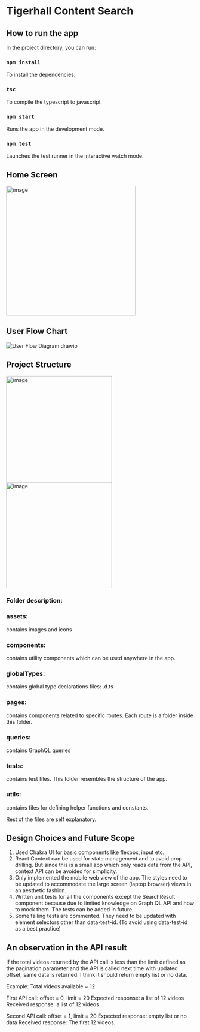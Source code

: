 # Tigerhall Content Search

## How to run the app

In the project directory, you can run:

### `npm install`

To install the dependencies.

### `tsc`

To compile the typescript to javascript

### `npm start`

Runs the app in the development mode.

### `npm test`

Launches the test runner in the interactive watch mode.

## Home Screen
<img width="346" alt="image" src="https://github.com/Sanjalee22/tigerhall-content/assets/34329090/9f75f464-8a07-4410-96e6-4f6194a04f20">

## User Flow Chart
![User Flow Diagram drawio](https://github.com/Sanjalee22/tigerhall-content/assets/34329090/31ffcb20-45a3-4286-a5ad-9194f785d3da)

## Project Structure
<img width="283" alt="image" src="https://github.com/Sanjalee22/tigerhall-content/assets/34329090/ccfabb97-5187-4445-9ce5-81cffd6d3275">

<img width="283" alt="image" src="https://github.com/Sanjalee22/tigerhall-content/assets/34329090/73bf1d6c-951e-49b3-b148-0bec6b478567">


### Folder description:
### assets: 
contains images and icons
### components: 
contains utility components which can be used anywhere in the app.
### globalTypes: 
contains global type declarations files: .d.ts
### pages: 
contains components related to specific routes. Each route is a folder inside this folder.
### queries: 
contains GraphQL queries
### tests: 
contains test files. This folder resembles the structure of the app.
### utils: 
contains files for defining helper functions and constants.

Rest of the files are self explanatory.

## Design Choices and Future Scope
1. Used Chakra UI for basic components like flexbox, input etc.
2. React Context can be used for state management and to avoid prop drilling. But since this is a small app which only reads data from the API, context API can be avoided for simplicity.
3. Only implemented the mobile web view of the app. The styles need to be updated to accommodate the large screen (laptop browser) views in an aesthetic fashion.
4. Written unit tests for all the components except the SearchResult component because due to limited knowledge on Graph QL API and how to mock them. The tests can be added in future.
5. Some failing tests are commented. They need to be updated with element selectors other than data-test-id. (To avoid using data-test-id as a best practice)

## An observation in the API result
If the total videos returned by the API call is less than the limit defined as the pagination parameter and the API is called next time with updated offset, same data is returned. I think it should return empty list or no data.

Example: 
Total videos available = 12

First API call: 
offset = 0, limit = 20
Expected response: a list of 12 videos
Received response: a list of 12 videos

Second API call: 
offset = 1, limit = 20
Expected response: empty list or no data
Received response: The first 12 videos.
